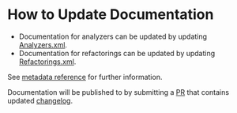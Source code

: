 ﻿# How to Update Documentation

- Documentation for analyzers can be updated by updating [Analyzers.xml](https://github.com/JosefPihrt/Roslynator/blob/main/src/Analyzers.xml).
- Documentation for refactorings can be updated by updating [Refactorings.xml](https://github.com/JosefPihrt/Roslynator/blob/main/src/Refactorings.xml).

See [metadata reference](category/metadata) for further information.

Documentation will be published to by submitting a [PR](https://github.com/JosefPihrt/josefpihrt.github.io/pulls?q=is%3Apr+is%3Aopen+sort%3Aupdated-desc) that contains updated [changelog](https://github.com/JosefPihrt/josefpihrt.github.io/blob/main/CHANGELOG.md).
